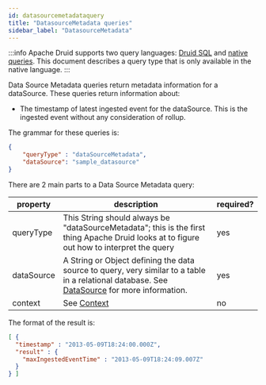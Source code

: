 ```yaml
---
id: datasourcemetadataquery
title: "DatasourceMetadata queries"
sidebar_label: "DatasourceMetadata"
---
```


<!--
  ~ Licensed to the Apache Software Foundation (ASF) under one
  ~ or more contributor license agreements.  See the NOTICE file
  ~ distributed with this work for additional information
  ~ regarding copyright ownership.  The ASF licenses this file
  ~ to you under the Apache License, Version 2.0 (the
  ~ "License"); you may not use this file except in compliance
  ~ with the License.  You may obtain a copy of the License at
  ~
  ~   http://www.apache.org/licenses/LICENSE-2.0
  ~
  ~ Unless required by applicable law or agreed to in writing,
  ~ software distributed under the License is distributed on an
  ~ "AS IS" BASIS, WITHOUT WARRANTIES OR CONDITIONS OF ANY
  ~ KIND, either express or implied.  See the License for the
  ~ specific language governing permissions and limitations
  ~ under the License.
  -->

:::info
 Apache Druid supports two query languages: [Druid SQL](sql.md) and [native queries](querying.md).
 This document describes a query
 type that is only available in the native language.
:::

Data Source Metadata queries return metadata information for a dataSource.  These queries return information about:

* The timestamp of latest ingested event for the dataSource. This is the ingested event without any consideration of rollup.

The grammar for these queries is:

```json
{
    "queryType" : "dataSourceMetadata",
    "dataSource": "sample_datasource"
}
```

There are 2 main parts to a Data Source Metadata query:

|property|description|required?|
|--------|-----------|---------|
|queryType|This String should always be "dataSourceMetadata"; this is the first thing Apache Druid looks at to figure out how to interpret the query|yes|
|dataSource|A String or Object defining the data source to query, very similar to a table in a relational database. See [DataSource](../querying/datasource.md) for more information.|yes|
|context|See [Context](../querying/query-context.md)|no|

The format of the result is:

```json
[ {
  "timestamp" : "2013-05-09T18:24:00.000Z",
  "result" : {
    "maxIngestedEventTime" : "2013-05-09T18:24:09.007Z"
  }
} ]
```
